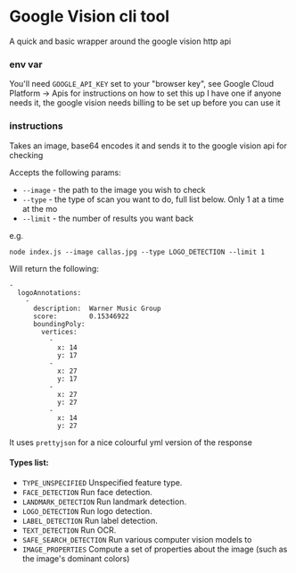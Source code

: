 # Google Vision cli tool

A quick and basic wrapper around the google vision http api

### env var

You'll need `GOOGLE_API_KEY` set to your "browser key", see Google Cloud Platform -> Apis for instructions on how to set this up
I have one if anyone needs it, the google vision needs billing to be set up before you can use it

### instructions

Takes an image, base64 encodes it and sends it to the google vision api for checking

Accepts the following params:

* `--image` - the path to the image you wish to check
* `--type` - the type of scan you want to do, full list below. Only 1 at a time at the mo
* `--limit` - the number of results you want back

e.g.

`node index.js --image callas.jpg --type LOGO_DETECTION --limit 1`

Will return the following:

```
-
  logoAnnotations:
    -
      description:  Warner Music Group
      score:        0.15346922
      boundingPoly:
        vertices:
          -
            x: 14
            y: 17
          -
            x: 27
            y: 17
          -
            x: 27
            y: 27
          -
            x: 14
            y: 27

```

It uses `prettyjson` for a nice colourful yml version of the response

#### Types list:

* `TYPE_UNSPECIFIED`	Unspecified feature type.
* `FACE_DETECTION`	Run face detection.
* `LANDMARK_DETECTION`	Run landmark detection.
* `LOGO_DETECTION`	Run logo detection.
* `LABEL_DETECTION`	Run label detection.
* `TEXT_DETECTION`	Run OCR.
* `SAFE_SEARCH_DETECTION`	Run various computer vision models to
* `IMAGE_PROPERTIES`	Compute a set of properties about the image (such as the image's dominant colors)
